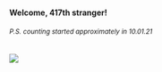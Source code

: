 #### Welcome, 417th stranger!

###### <sup>P.S. counting started approximately in 10.01.21</sup>

<img src="https://kraftwerk28.pp.ua/vcnt.png"></img>
